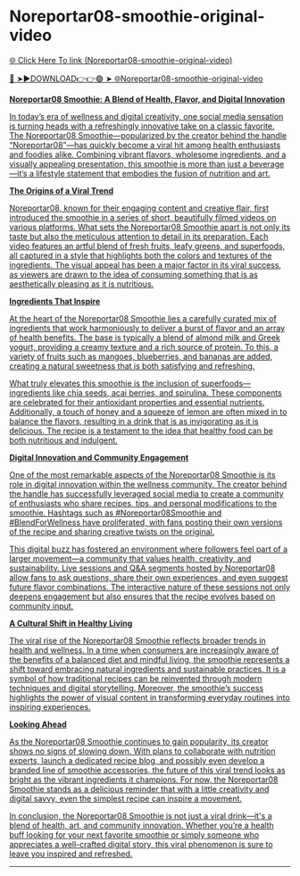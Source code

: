 # Noreportar08-smoothie-original-video

<a href="https://qomlix.cfd/nbreddsfd"> 🌐 Click Here To link (Noreportar08-smoothie-original-video)

🔴 ➤►DOWNLOAD👉👉🟢 ➤  <a href="https://qomlix.cfd/nbreddsfd"> 🌐Noreportar08-smoothie-original-video

**Noreportar08 Smoothie: A Blend of Health, Flavor, and Digital Innovation**

In today’s era of wellness and digital creativity, one social media sensation is turning heads with a refreshingly innovative take on a classic favorite. The Noreportar08 Smoothie—popularized by the creator behind the handle “Noreportar08”—has quickly become a viral hit among health enthusiasts and foodies alike. Combining vibrant flavors, wholesome ingredients, and a visually appealing presentation, this smoothie is more than just a beverage—it’s a lifestyle statement that embodies the fusion of nutrition and art.

**The Origins of a Viral Trend**

Noreportar08, known for their engaging content and creative flair, first introduced the smoothie in a series of short, beautifully filmed videos on various platforms. What sets the Noreportar08 Smoothie apart is not only its taste but also the meticulous attention to detail in its preparation. Each video features an artful blend of fresh fruits, leafy greens, and superfoods, all captured in a style that highlights both the colors and textures of the ingredients. The visual appeal has been a major factor in its viral success, as viewers are drawn to the idea of consuming something that is as aesthetically pleasing as it is nutritious.

**Ingredients That Inspire**

At the heart of the Noreportar08 Smoothie lies a carefully curated mix of ingredients that work harmoniously to deliver a burst of flavor and an array of health benefits. The base is typically a blend of almond milk and Greek yogurt, providing a creamy texture and a rich source of protein. To this, a variety of fruits such as mangoes, blueberries, and bananas are added, creating a natural sweetness that is both satisfying and refreshing.

What truly elevates this smoothie is the inclusion of superfoods—ingredients like chia seeds, acai berries, and spirulina. These components are celebrated for their antioxidant properties and essential nutrients. Additionally, a touch of honey and a squeeze of lemon are often mixed in to balance the flavors, resulting in a drink that is as invigorating as it is delicious. The recipe is a testament to the idea that healthy food can be both nutritious and indulgent.

**Digital Innovation and Community Engagement**

One of the most remarkable aspects of the Noreportar08 Smoothie is its role in digital innovation within the wellness community. The creator behind the handle has successfully leveraged social media to create a community of enthusiasts who share recipes, tips, and personal modifications to the smoothie. Hashtags such as #Noreportar08Smoothie and #BlendForWellness have proliferated, with fans posting their own versions of the recipe and sharing creative twists on the original.

This digital buzz has fostered an environment where followers feel part of a larger movement—a community that values health, creativity, and sustainability. Live sessions and Q&A segments hosted by Noreportar08 allow fans to ask questions, share their own experiences, and even suggest future flavor combinations. The interactive nature of these sessions not only deepens engagement but also ensures that the recipe evolves based on community input.

**A Cultural Shift in Healthy Living**

The viral rise of the Noreportar08 Smoothie reflects broader trends in health and wellness. In a time when consumers are increasingly aware of the benefits of a balanced diet and mindful living, the smoothie represents a shift toward embracing natural ingredients and sustainable practices. It is a symbol of how traditional recipes can be reinvented through modern techniques and digital storytelling. Moreover, the smoothie’s success highlights the power of visual content in transforming everyday routines into inspiring experiences.

**Looking Ahead**

As the Noreportar08 Smoothie continues to gain popularity, its creator shows no signs of slowing down. With plans to collaborate with nutrition experts, launch a dedicated recipe blog, and possibly even develop a branded line of smoothie accessories, the future of this viral trend looks as bright as the vibrant ingredients it champions. For now, the Noreportar08 Smoothie stands as a delicious reminder that with a little creativity and digital savvy, even the simplest recipe can inspire a movement.

In conclusion, the Noreportar08 Smoothie is not just a viral drink—it's a blend of health, art, and community innovation. Whether you’re a health buff looking for your next favorite smoothie or simply someone who appreciates a well-crafted digital story, this viral phenomenon is sure to leave you inspired and refreshed.

---
